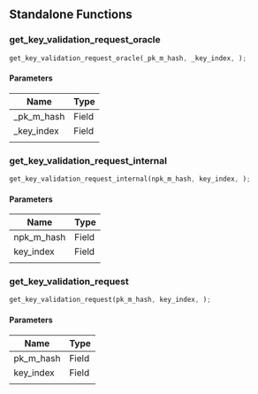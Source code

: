 ## Standalone Functions

### get_key_validation_request_oracle

```rust
get_key_validation_request_oracle(_pk_m_hash, _key_index, );
```

#### Parameters
| Name | Type |
| --- | --- |
| _pk_m_hash | Field |
| _key_index | Field |
|  |  |

### get_key_validation_request_internal

```rust
get_key_validation_request_internal(npk_m_hash, key_index, );
```

#### Parameters
| Name | Type |
| --- | --- |
| npk_m_hash | Field |
| key_index | Field |
|  |  |

### get_key_validation_request

```rust
get_key_validation_request(pk_m_hash, key_index, );
```

#### Parameters
| Name | Type |
| --- | --- |
| pk_m_hash | Field |
| key_index | Field |
|  |  |

